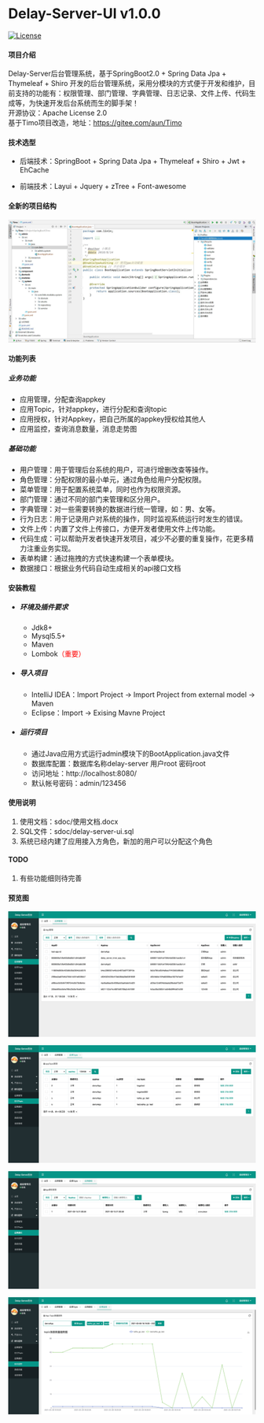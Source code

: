 # Delay-Server-UI v1.0.0

[![License](https://img.shields.io/badge/License-Apache--2.0-blue.svg)](LICENSE)
 
#### 项目介绍

Delay-Server后台管理系统，基于SpringBoot2.0 + Spring Data Jpa + Thymeleaf + Shiro 开发的后台管理系统，采用分模块的方式便于开发和维护，目前支持的功能有：权限管理、部门管理、字典管理、日志记录、文件上传、代码生成等，为快速开发后台系统而生的脚手架！      
开源协议：Apache License 2.0      
基于Timo项目改造，地址：https://gitee.com/aun/Timo      


#### 技术选型

- 后端技术：SpringBoot + Spring Data Jpa + Thymeleaf + Shiro + Jwt + EhCache

- 前端技术：Layui + Jquery  + zTree + Font-awesome

#### 全新的项目结构

![项目结构图](sdoc/images/项目结构图.jpg)

#### 功能列表

##### 业务功能   
- 应用管理，分配查询appkey</li>
- 应用Topic，针对appkey，进行分配和查询topic</li>
- 应用授权，针对Appkey，把自己所属的appkey授权给其他人</li>
- 应用监控，查询消息数量，消息走势图</li>
##### 基础功能   
- 用户管理：用于管理后台系统的用户，可进行增删改查等操作。
- 角色管理：分配权限的最小单元，通过角色给用户分配权限。
- 菜单管理：用于配置系统菜单，同时也作为权限资源。
- 部门管理：通过不同的部门来管理和区分用户。
- 字典管理：对一些需要转换的数据进行统一管理，如：男、女等。
- 行为日志：用于记录用户对系统的操作，同时监视系统运行时发生的错误。
- 文件上传：内置了文件上传接口，方便开发者使用文件上传功能。
- 代码生成：可以帮助开发者快速开发项目，减少不必要的重复操作，花更多精力注重业务实现。
- 表单构建：通过拖拽的方式快速构建一个表单模块。
- 数据接口：根据业务代码自动生成相关的api接口文档

#### 安装教程

- ##### 环境及插件要求

   - Jdk8+
   - Mysql5.5+
   - Maven
   - Lombok<font color="red">（重要）</font>

- ##### 导入项目

   - IntelliJ IDEA：Import Project -> Import Project from external model -> Maven
   - Eclipse：Import -> Exising Mavne Project


- ##### 运行项目

  - 通过Java应用方式运行admin模块下的BootApplication.java文件
  - 数据库配置：数据库名称delay-server   用户root    密码root
  - 访问地址：http://localhost:8080/
  - 默认帐号密码：admin/123456

#### 使用说明

1. 使用文档：sdoc/使用文档.docx    
2. SQL文件：sdoc/delay-server-ui.sql    
3. 系统已经内建了应用接入方角色，新加的用户可以分配这个角色     

#### TODO    
1. 有些功能细则待完善  

#### 预览图

![应用管理](sdoc/images/应用管理.png)

![应用Topic](sdoc/images/应用topic.png)

![应用授权](sdoc/images/应用授权.png)

![应用监控](sdoc/images/应用监控.png)

<!-- ![项目结构图](https://oscimg.oschina.net/oscnet/584b70844227ad813eb8f10bd452fad015c.jpg)

;![登录页面](https://oscimg.oschina.net/oscnet/55b1a88090da20735b67ec91a9bcbafc48a.jpg)

;![用户管理](https://oscimg.oschina.net/oscnet/91d2f63ac18b34773ddb7f20b25d0c9c539.jpg)

;![菜单管理](https://oscimg.oschina.net/oscnet/ac6c1a0521acb2c22c76130057bd97dfd3f.jpg)

;![字典管理](https://oscimg.oschina.net/oscnet/ce428dc1a62c6d591ac6bb5ed10e32caf39.jpg)

;![行为日志](https://oscimg.oschina.net/oscnet/8b41f93fad654f81349d9572c1630f6fe1f.jpg)

;![代码生成](https://oscimg.oschina.net/oscnet/f355fa74868080440299fa4453e9b7ea399.jpg)
-->